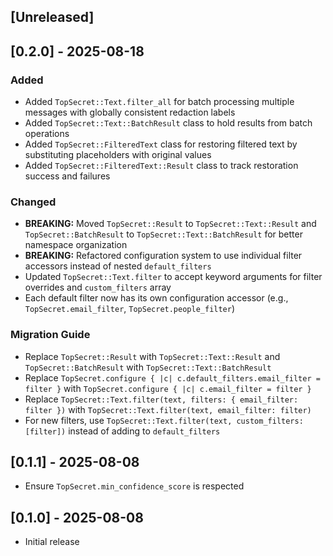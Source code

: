## [Unreleased]

## [0.2.0] - 2025-08-18

### Added

-   Added `TopSecret::Text.filter_all` for batch processing multiple messages with globally consistent redaction labels
-   Added `TopSecret::Text::BatchResult` class to hold results from batch operations
-   Added `TopSecret::FilteredText` class for restoring filtered text by substituting placeholders with original values
-   Added `TopSecret::FilteredText::Result` class to track restoration success and failures

### Changed

-   **BREAKING:** Moved `TopSecret::Result` to `TopSecret::Text::Result` and `TopSecret::BatchResult` to `TopSecret::Text::BatchResult` for better namespace organization
-   **BREAKING:** Refactored configuration system to use individual filter accessors instead of nested `default_filters`
-   Updated `TopSecret::Text.filter` to accept keyword arguments for filter overrides and `custom_filters` array
-   Each default filter now has its own configuration accessor (e.g., `TopSecret.email_filter`, `TopSecret.people_filter`)

### Migration Guide

-   Replace `TopSecret::Result` with `TopSecret::Text::Result` and `TopSecret::BatchResult` with `TopSecret::Text::BatchResult`
-   Replace `TopSecret.configure { |c| c.default_filters.email_filter = filter }` with `TopSecret.configure { |c| c.email_filter = filter }`
-   Replace `TopSecret::Text.filter(text, filters: { email_filter: filter })` with `TopSecret::Text.filter(text, email_filter: filter)`
-   For new filters, use `TopSecret::Text.filter(text, custom_filters: [filter])` instead of adding to `default_filters`

## [0.1.1] - 2025-08-08

-   Ensure `TopSecret.min_confidence_score` is respected

## [0.1.0] - 2025-08-08

-   Initial release
